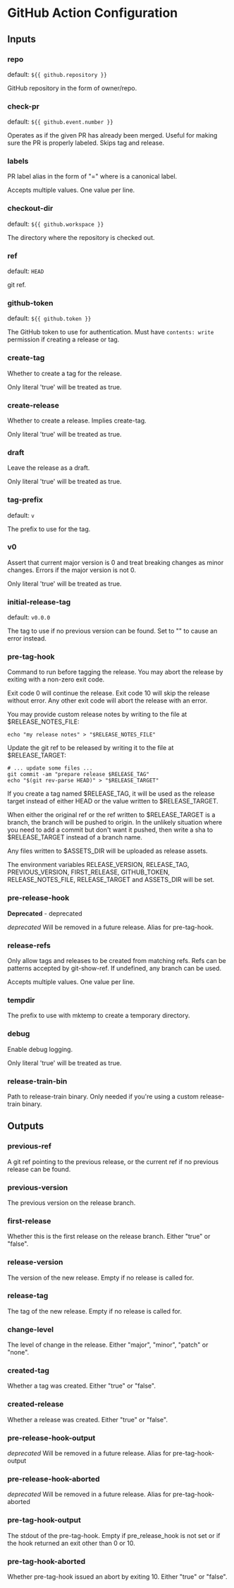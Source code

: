 # GitHub Action Configuration

<!--- start action doc --->

## Inputs

### repo

default: `${{ github.repository }}`

GitHub repository in the form of owner/repo.

### check-pr

default: `${{ github.event.number }}`

Operates as if the given PR has already been merged. Useful for making sure the PR is properly labeled.
Skips tag and release.

### labels

PR label alias in the form of "<alias>=<label>" where <label> is a canonical label.

Accepts multiple values. One value per line.

### checkout-dir

default: `${{ github.workspace }}`

The directory where the repository is checked out.

### ref

default: `HEAD`

git ref.

### github-token

default: `${{ github.token }}`

The GitHub token to use for authentication. Must have `contents: write` permission if creating a release or tag.

### create-tag

Whether to create a tag for the release.

Only literal 'true' will be treated as true.

### create-release

Whether to create a release. Implies create-tag.

Only literal 'true' will be treated as true.

### draft

Leave the release as a draft.

Only literal 'true' will be treated as true.

### tag-prefix

default: `v`

The prefix to use for the tag.

### v0

Assert that current major version is 0 and treat breaking changes as minor changes.
Errors if the major version is not 0.

Only literal 'true' will be treated as true.

### initial-release-tag

default: `v0.0.0`

The tag to use if no previous version can be found. Set to "" to cause an error instead.

### pre-tag-hook

Command to run before tagging the release. You may abort the release by exiting with a non-zero exit code.
  
Exit code 0 will continue the release. Exit code 10 will skip the release without error. Any other exit code will
abort the release with an error.

You may provide custom release notes by writing to the file at $RELEASE_NOTES_FILE:

    echo "my release notes" > "$RELEASE_NOTES_FILE"

Update the git ref to be released by writing it to the file at $RELEASE_TARGET:

    # ... update some files ...
    git commit -am "prepare release $RELEASE_TAG"
    echo "$(git rev-parse HEAD)" > "$RELEASE_TARGET"

If you create a tag named $RELEASE_TAG, it will be used as the release target instead of either HEAD or the value
written to $RELEASE_TARGET.

When either the original ref or the ref written to $RELEASE_TARGET is a branch, the branch will be pushed to origin.
In the unlikely situation where you need to add a commit but don't want it pushed, then write a sha to $RELEASE_TARGET
instead of a branch name.

Any files written to $ASSETS_DIR will be uploaded as release assets.

The environment variables RELEASE_VERSION, RELEASE_TAG, PREVIOUS_VERSION, FIRST_RELEASE, GITHUB_TOKEN,
RELEASE_NOTES_FILE, RELEASE_TARGET and ASSETS_DIR will be set.

### pre-release-hook

__Deprecated__ - deprecated

*deprecated* Will be removed in a future release. Alias for pre-tag-hook.

### release-refs

Only allow tags and releases to be created from matching refs. Refs can be patterns accepted by git-show-ref.
If undefined, any branch can be used.

Accepts multiple values. One value per line.

### tempdir

The prefix to use with mktemp to create a temporary directory.

### debug

Enable debug logging.

Only literal 'true' will be treated as true.

### release-train-bin

Path to release-train binary. Only needed if you're using a custom release-train binary.

## Outputs

### previous-ref

A git ref pointing to the previous release, or the current ref if no previous release can be found.

### previous-version

The previous version on the release branch.

### first-release

Whether this is the first release on the release branch. Either "true" or "false".

### release-version

The version of the new release. Empty if no release is called for.

### release-tag

The tag of the new release. Empty if no release is called for.

### change-level

The level of change in the release. Either "major", "minor", "patch" or "none".

### created-tag

Whether a tag was created. Either "true" or "false".

### created-release

Whether a release was created. Either "true" or "false".

### pre-release-hook-output

*deprecated* Will be removed in a future release. Alias for pre-tag-hook-output

### pre-release-hook-aborted

*deprecated* Will be removed in a future release. Alias for pre-tag-hook-aborted

### pre-tag-hook-output

The stdout of the pre-tag-hook. Empty if pre_release_hook is not set or if the hook returned an exit other than 0 or 10.

### pre-tag-hook-aborted

Whether pre-tag-hook issued an abort by exiting 10. Either "true" or "false".
<!--- end action doc --->
